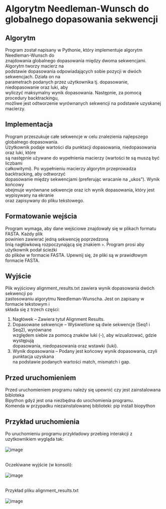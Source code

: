 # Algorytm Needleman-Wunsch do globalnego dopasowania sekwencji <br>

## Algorytm <br>

Program został napisany w Pythonie, który implementuje algorytm Needleman-Wunsch do <br> znajdowania globalnego dopasowania między dwoma sekwencjami. Algorytm tworzy macierz  na <br> podstawie dopasowania odpowiadających sobie pozycji w dwóch sekwencjach. Działa on na <br> parametrach podanych przez użytkownika tj. dopasowanie, niedopasowanie oraz luki, aby <br> wyliczyć maksymalny wynik dopasowania. Następnie, za pomocą procedury backtrackingu, <br> możliwe jest odtworzenie wyrównanych sekwencji na podstawie uzyskanej macierzy. <br>

## Implementacja <br>

Program przeszukuje całe sekwencje w celu znalezienia najlepszego globalnego dopasowania. <br> Użytkownik podaje wartości dla punktacji dopasowania, niedopasowania oraz luki, które <br> są następnie używane do wypełnienia macierzy (wartości te są muszą być liczbami <br> całkowitymi). Po wypełnieniu macierzy algorytm przeprowadza backtracking, aby odtworzyć <br> dopasowanie między sekwencjami (preferując wracanie na „ukos”). Wynik końcowy <br> obejmuje wyrównane sekwencje oraz ich wynik dopasowania, który jest wypisywany na ekranie <br> oraz zapisywany do pliku tekstowego. <br>

## Formatowanie wejścia <br>

Program wymaga, aby dane wejściowe znajdowały się w plikach formatu FASTA. Każdy plik <br> powinien zawierać jedną sekwencję poprzedzoną <br> linią nagłówkową rozpoczynającą się znakiem `>`. Program prosi aby użytkownik podał ścieżki <br> do plików w formacie FASTA. Upewnij się, że pliki są w prawidłowym formacie FASTA. <br>

## Wyjście <br>

Plik wyjściowy alignment_results.txt zawiera wynik dopasowania dwóch sekwencji po <br> zastosowaniu algorytmu Needleman-Wunscha. Jest on zapisany w formacie tekstowym i <br> składa się z trzech części: <br>
1. Nagłówek – Zawiera tytuł Alignment Results. <br>
2. Dopasowane sekwencje – Wyświetlone są dwie sekwencje (Seq1 i Seq2), wyrównane <br> względem siebie za pomocą znaków luki (-), aby wizualizować, gdzie występują <br> dopasowania, niedopasowania oraz wstawki (luki). <br>
3. Wynik dopasowania – Podany jest końcowy wynik dopasowania, czyli punktacja uzyskana <br> na podstawie podanych wartości match, mismatch i gap. <br>

## Przed uruchomieniem <br>
Przed uruchomieniem programu należy się upewnić czy jest zainstalowana bibloteka <br>
Bipython gdyż jest ona niezbędna do urochomienia programu. <br>
Komenda w przypadku niezainstalowanej biblioteki: pip install biopython <br>

## Przykład uruchomienia <br>

Po uruchomieniu programu przykładowy przebieg interakcji z uzytkownikiem wygląda tak: <br> <br>
![image](https://github.com/user-attachments/assets/f271c743-a47b-4d91-8e83-4701fec0841b) <br> <br>

Oczekiwane wyjście (w konsoli): <br> <br>
![image](https://github.com/user-attachments/assets/7e236b61-8723-4ecd-ad07-7406423f2284) <br> <br>

Przykład pliku alignment_results.txt <br> <br>
![image](https://github.com/user-attachments/assets/6f033342-2dd7-4d2b-b7a5-66ac45c7b395)










